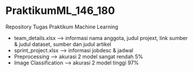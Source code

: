# PraktikumML_146_180
Repository Tugas Praktikum Machine Learning
* team_details.xlsx   --> informasi nama anggota, judul projext, link sumber & judul dataset, sumber dan judul artikel
* sprint_project.xlsx --> informasi jobdesc & jadwal
* Preprocessing --> akurasi 2 model sangat rendah 5%
* Image Classification --> akurasi 2 model tinggi 97%
